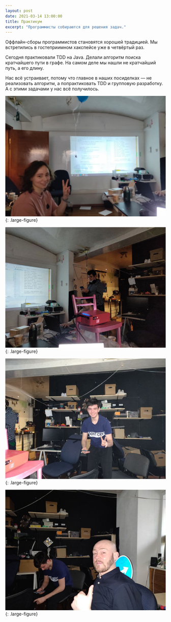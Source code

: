```yaml
---
layout: post
date: 2021-03-14 13:00:00
title: Практикум
excerpt: "Программисты собираются для решения задач."
---
```


Оффлайн-сборы программистов становятся хорошей традицией. Мы встретились в гостеприимном хакспейсе уже в четвёртый раз.

Сегодня практиковали TDD на Java. Делали алгоритм поиска кратчайшего пути в графе. На самом деле мы нашли не кратчайший путь, а его длину.

Нас всё устраивает, потому что главное в наших посиделках — не реализовать алгоритм, а попрактиковать TDD и групповую разработку. А с этими задачами у нас всё получилось.

![Практикум по программированию 14 марта 2021 года](/assets/img/results/practicum/2021-03-14_01.jpg){: .large-figure}

![Практикум по программированию 14 марта 2021 года](/assets/img/results/practicum/2021-03-14_02.jpg){: .large-figure}

![Практикум по программированию 14 марта 2021 года](/assets/img/results/practicum/2021-03-14_03.jpg){: .large-figure}

![Практикум по программированию 14 марта 2021 года](/assets/img/results/practicum/2021-03-14_04.jpg){: .large-figure}
